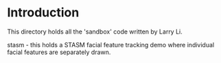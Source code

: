 # Introduction
This directory holds all the 'sandbox' code written by Larry Li.

stasm - this holds a STASM facial feature tracking demo where individual facial features are separately drawn. 
